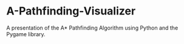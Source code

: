 # A-Pathfinding-Visualizer
A presentation of the A* Pathfinding Algorithm using Python and the Pygame library.
